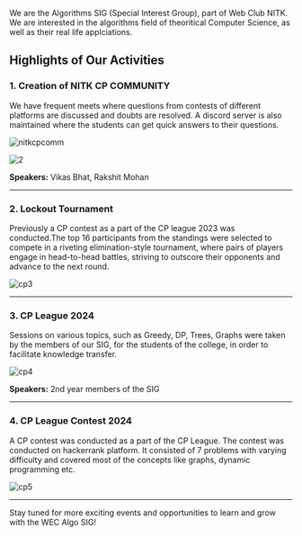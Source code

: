 We are the Algorithms SIG (Special Interest Group), part of Web Club NITK. We are interested in the algorithms field of theoritical Computer Science, as well as their real life applciations.



## Highlights of Our Activities

### 1. Creation of NITK CP COMMUNITY

We have frequent meets where questions from contests of different platforms are discussed and doubts are resolved. 
A discord server is also maintained where the students can get quick answers to their questions. 


![nitkcpcomm](https://github.com/WebClub-NITK/wec-nitk-website/assets/120938709/338ac836-82f7-41f2-b665-d04d89b76807)


![2](https://github.com/WebClub-NITK/wec-nitk-website/assets/120938709/53b79340-5d9f-45ed-ab29-f3af48493435)

**Speakers:** Vikas Bhat, Rakshit Mohan 

---

### 2. Lockout Tournament

Previously a CP contest as a part of the CP league 2023 was conducted.The top 16 participants from the standings were selected to compete in a riveting elimination-style tournament, where pairs of players engage in head-to-head battles, striving to outscore their opponents and advance to the next round.

![cp3](https://github.com/WebClub-NITK/wec-nitk-website/assets/120938709/38130f50-800f-4fde-abf8-024fd71389d2)


---

### 3. CP League 2024

Sessions on various topics, such as Greedy, DP, Trees, Graphs were taken by the members of our SIG, for the students of the college, in order to facilitate knowledge transfer.


![cp4](https://github.com/WebClub-NITK/wec-nitk-website/assets/120938709/798439ac-7bf6-4415-ac8a-770b6f717692)


**Speakers:** 2nd year members of the SIG


---

### 4. CP League Contest 2024
A CP contest was conducted as a part of the CP League.  The contest was conducted on hackerrank platform. It consisted of 7 problems with varying difficulty and covered most of the concepts like graphs, dynamic programming etc.


![cp5](https://github.com/WebClub-NITK/wec-nitk-website/assets/120938709/eeb78421-b4c9-41cd-88cc-7223ed882a01)


---


Stay tuned for more exciting events and opportunities to learn and grow with the WEC Algo SIG!





